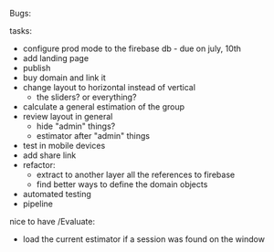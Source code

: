 Bugs:


tasks:

- configure prod mode to the firebase db - due on july, 10th
- add landing page
- publish
- buy domain and link it
- change layout to horizontal instead of vertical
  - the sliders? or everything?
- calculate a general estimation of the group
- review layout in general
  - hide "admin" things?
  - estimator after "admin" things
- test in mobile devices
- add share link
- refactor: 
  - extract to another layer all the references to firebase
  - find better ways to define the domain objects
- automated testing
- pipeline

nice to have /Evaluate:
- load the current estimator if a session was found on the window
